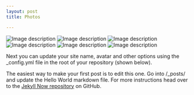 ```yaml
---
layout: post
title: Photos

---
```


![Image description](/images/img1.jpg)
![Image description](/images/img2.jpg)
![Image description](/images/img3.jpg)
![Image description](/images/img4.jpg)
![Image description](/images/img5.jpg)
![Image description](/images/img6.jpg)



Next you can update your site name, avatar and other options using the _config.yml file in the root of your repository (shown below).


The easiest way to make your first post is to edit this one. Go into /_posts/ and update the Hello World markdown file. For more instructions head over to the [Jekyll Now repository](https://github.com/barryclark/jekyll-now) on GitHub.
